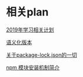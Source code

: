 # 相关plan

 [2019年学习相关计划](https://github.com/helios741/plan/projects/1)

[语义化版本](https://semver.org/lang/zh-CN/)

[关于package-lock.json的一切](https://codertx.github.io/2018/01/09/about-package-json/)

[npm 模块安装机制简介](http://www.ruanyifeng.com/blog/2016/01/npm-install.html)
